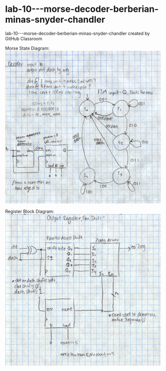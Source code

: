 # lab-10---morse-decoder-berberian-minas-snyder-chandler
lab-10---morse-decoder-berberian-minas-snyder-chandler created by GitHub Classroom


Morse State Diagram: 
![Morse_State_Diagram_Block_Diagram](Morse_State_Diagram_Block_Diagram.PNG)

Register Block Diagram: 
![Register_Block_Diagram](Register_Block_Diagram.PNG)
